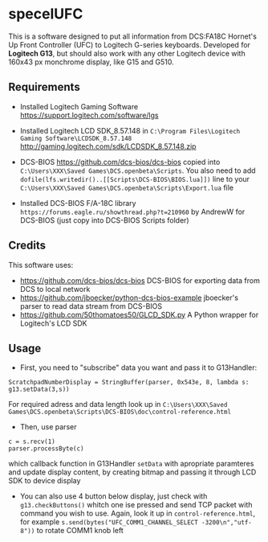 # specelUFC
This is a software designed to put all information from DCS:FA18C Hornet's Up Front Controller (UFC) to Logitech G-series keyboards. Developed for **Logitech G13**, but should also work with any other Logitech device with 160x43 px monchrome display, like G15 and G510.

## Requirements
* Installed Logitech Gaming Software https://support.logitech.com/software/lgs

* Installed Logitech LCD SDK_8.57.148 in `C:\Program Files\Logitech Gaming Software\LCDSDK_8.57.148` http://gaming.logitech.com/sdk/LCDSDK_8.57.148.zip

* DCS-BIOS https://github.com/dcs-bios/dcs-bios copied into `C:\Users\XXX\Saved Games\DCS.openbeta\Scripts`. You also need to add `dofile(lfs.writedir()..[[Scripts\DCS-BIOS\BIOS.lua]])` line to your `C:\Users\XXX\Saved Games\DCS.openbeta\Scripts\Export.lua` file

* Installed DCS-BIOS F/A-18C library `https://forums.eagle.ru/showthread.php?t=210960` by AndrewW for DCS-BIOS (just copy into DCS-BIOS Scripts folder)

## Credits
This software uses:
* https://github.com/dcs-bios/dcs-bios DCS-BIOS for exporting data from DCS to local network
* https://github.com/jboecker/python-dcs-bios-example jboecker's parser to read data stream from DCS-BIOS
* https://github.com/50thomatoes50/GLCD_SDK.py A Python wrapper for Logitech's LCD SDK

## Usage
* First, you need to "subscribe" data you want and pass it to G13Handler: 
```
ScratchpadNumberDisplay = StringBuffer(parser, 0x543e, 8, lambda s: g13.setData(3,s))
```
For required adress and data length look up in `C:\Users\XXX\Saved Games\DCS.openbeta\Scripts\DCS-BIOS\doc\control-reference.html`
* Then, use parser 
```
c = s.recv(1)
parser.processByte(c)
```
which callback function in G13Handler `setData` with apropriate paramteres and update display content, by creating bitmap and passing it through LCD SDK to device display
* You can also use 4 button below display, just check with `g13.checkButtons()` whitch one ise pressed and send TCP packet with command you wish to use. Again, look it up in `control-reference.html`, for example `s.send(bytes("UFC_COMM1_CHANNEL_SELECT -3200\n","utf-8"))` to rotate COMM1 knob left






